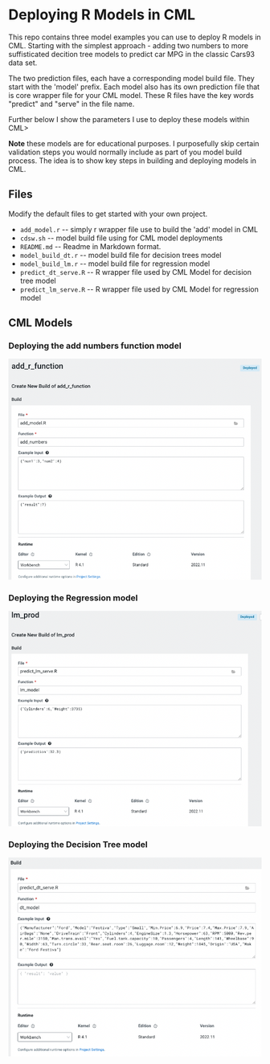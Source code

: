 # Deploying R Models in CML

This repo contains three model examples you can use to deploy R models in CML.
Starting with the simplest approach - adding two numbers to more suffisticated
decition tree models to predict car MPG in the classic Cars93 data set.

The two prediction files, each have a corresponding model build file. They 
start with the 'model' prefix. Each model also has its own prediction file 
that is core wrapper file for your CML model. These R files have the key words
"predict" and "serve" in the file name. 

Further below I show the parameters I use to deploy these models within CML>

**Note** 
these models are for educational purposes. I purposefully skip certain validation 
steps you would normally include as part of you model build process. The idea is to 
show key steps in building and deploying models in CML. 



## Files

Modify the default files to get started with your own project.


* `add_model.r` -- simply r wrapper file use to build the 'add' model in CML
* `cdsw.sh` -- model build file using for CML model deployments
* `README.md` -- Readme in Markdown format.
* `model_build_dt.r` -- model build file for decision trees model
* `model_build_lm.r` -- model build file for regression model
* `predict_dt_serve.R` -- R wrapper file used by CML Model for decision tree model
* `predict_lm_serve.R` -- R wrapper file used by CML Model for regression model

## CML Models

### Deploying the add numbers function model

![Alt text](/images/add_two_numbers.png "Add two numbers model")<br>
### Deploying the Regression model

![Alt text](/images/cml_regression_model.png "Regression model")<br>
### Deploying the Decision Tree model

![Alt text](/images/cml_decision_tree_model.png "Decision Tree model")

